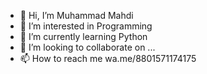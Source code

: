 - 👋 Hi, I’m Muhammad Mahdi
- 👀 I’m interested in Programming
- 🌱 I’m currently learning Python
- 💞️ I’m looking to collaborate on ...
- 📫 How to reach me wa.me/8801571174175

<!---
Maha-D-iHasan/Mehe_D_iHasan is a ✨ special ✨ repository because its `README.md` (this file) appears on your GitHub profile.
You can click the Preview link to take a look at your changes.
--->
